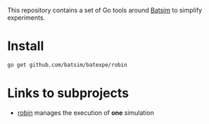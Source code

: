 This repository contains a set of Go tools around
[Batsim](https://github.com/oar-team/batsim) to simplify experiments.

# Install
```bash
go get github.com/batsim/batexpe/robin
```

# Links to subprojects
- [robin](doc/robin.md) manages the execution of **one** simulation
